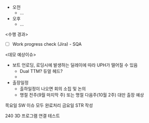 - 오전
	- ...
- 오후
	- ...

<수행 경과>
- [ ] Work progress check (Jira) - SQA

<데모 예상이슈>
- 보트 언로딩, 로딩시에 발생하는 딜레이에 따라 UPH가 떨어질 수 있음
	- Dual TTM? 듀얼 헤드?
	- 
- 출장일정
	- 출하일정이 나오면 회의 소집 및 논의
	- 명절 전주(9월 마지막 주) 또는 명절 다음주(10월 2주) 대만 출장 예상

목요일 SW 이슈 모두 완료처리
금요일 STR 작성

240 3D 프로그램 연결 테스트

